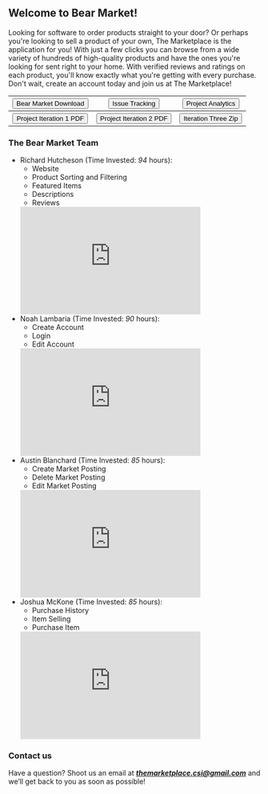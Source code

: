 ## Welcome to Bear Market!

Looking for software to order products straight to your door? Or perhaps you're looking to sell a product of your own, The Marketplace is the application for you! With just a few clicks you can browse from a wide variety of hundreds of high-quality products and have the ones you're looking for sent right to your home. With verified reviews and ratings on each product, you'll know exactly what you're getting with every purchase. Don't wait, create an account today and join us at The Marketplace!

<!-- <button name="button" onclick="https://richard-hutch.github.io/Marketplace-System/test_photo.jpg"> **The Marketplace Download**</button> 
<form method="get" action="https://richard-hutch.github.io/Marketplace-System/test_photo.jpg">
   <button type="submit">The Marketplace Download</button>
</form> -->
<!--[Issue Tracking Ticket Page](https://github.com/Richard-Hutch/Marketplace-System/issues)-->

<div align = "center">
   <table style = "width:100%">
      <tr>
         <th><a href="https://richard-hutch.github.io/BearMarket/test_photo.jpg" download="test_photo"> <button type="button">Bear Market Download</button> </a>
         </th>
         <th><a href="https://github.com/Richard-Hutch/BearMarket/issues" download="issue page"> <button type="button">Issue Tracking</button> </a>
         </th>
         <th><a href="https://github.com/Richard-Hutch/BearMarket/pulse" download="analytics page"> <button type="button">Project Analytics</button> </a>
         </th>
      </tr>
      <tr>
         <th><a href="https://richard-hutch.github.io/BearMarket/Iteration One.pdf" download="Iteration One PDF"> <button type="button">Project Iteration 1 PDF</button> </a>
         </th>
         <th><a href="https://richard-hutch.github.io/BearMarket/Iteration Two.pdf" download="Iteration Two PDF"> <button type="button">Project Iteration 2 PDF</button> </a>
         </th>
         <th><a href="https://drive.google.com/file/d/1X6lVq-OyjBN9peN84v4ZPB9DUeGBRUj5/view?usp=sharing" download="Iteration Three Zip"> <button type="button">Iteration Three Zip</button> </a>
         </th>
      </tr>
   </table>
</div>


### The Bear Market Team

- Richard Hutcheson (Time Invested: *94* hours):
  - Website
  - Product Sorting and Filtering
  - Featured Items
  - Descriptions
  - Reviews
  <iframe width="360" height="215" src="https://youtube.com/embed/5_D3jhomFpc" frameborder="0" allow="autoplay; encrypted-media" allowfullscreen></iframe>
- Noah Lambaria (Time Invested: *90* hours):
  - Create Account
  - Login
  - Edit Account
  <iframe width="360" height="215" src="https://youtube.com/embed/PQyHEO7CphY" frameborder="0" allow="autoplay; encrypted-media" allowfullscreen></iframe>
- Austin Blanchard (Time Invested: *85* hours):
  - Create Market Posting
  - Delete Market Posting
  - Edit Market Posting
  <iframe width="360" height="215" src="https://youtube.com/embed/Dw3uobh7zng" frameborder="0" allow="autoplay; encrypted-media" allowfullscreen></iframe>
- Joshua McKone (Time Invested: *85* hours):
  - Purchase History
  - Item Selling
  - Purchase Item
  <iframe width="360" height="215" src="https://youtube.com/embed/8pa7-W3c1_g" frameborder="0" allow="autoplay; encrypted-media" allowfullscreen></iframe>

### Contact us

Have a question? Shoot us an email at ***themarketplace.csi@gmail.com*** and we’ll get back to you as soon as possible!
